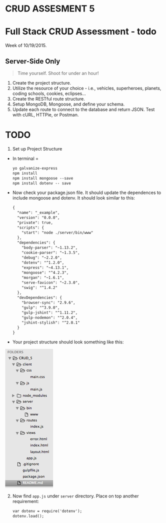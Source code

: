 # CRUD ASSESMENT 5

# Full Stack CRUD Assessment - todo

Week of 10/19/2015.

## Server-Side Only

> Time yourself. Shoot for under an hour!

1. Create the project structure.
1. Utilize the resource of your choice - i.e., vehicles, superheroes, planets, coding schools, cookies, eclipses...
1. Create the RESTful route structure.
1. Setup MongoDB, Mongoose, and define your schema.
1. Update each route to connect to the database and return JSON. Test with cURL, HTTPie, or Postman.

# TODO

1. Set up Project Structure
  - In terminal =
    ```
    yo galvanize-express
    npm install
    npm install mongoose --save
    npm install dotenv -- save
    ```
  - Now check your package.json file. It should update the dependences to include mongoose and dotenv. It should look similar to this:
    ```
    {
      "name": "_example",
      "version": "0.0.0",
      "private": true,
      "scripts": {
        "start": "node ./server/bin/www"
      },
      "dependencies": {
        "body-parser": "~1.13.2",
        "cookie-parser": "~1.3.5",
        "debug": "~2.2.0",
        "dotenv": "^1.2.0",
        "express": "~4.13.1",
        "mongoose": "^4.2.3",
        "morgan": "~1.6.1",
        "serve-favicon": "~2.3.0",
        "swig": "^1.4.2"
      },
      "devDependencies": {
        "browser-sync": "2.9.6",
        "gulp": "^3.9.0",
        "gulp-jshint": "^1.11.2",
        "gulp-nodemon": "^2.0.4",
        "jshint-stylish": "^2.0.1"
      }
    }
    ```
  - Your project structure should look something like this:

  ![Structure](./client/images/structure.png)

2. Now find ``app.js`` under ``server`` directory. Place on top another requirement:
    ```
    var dotenv = require('dotenv');
    dotenv.load();
    ```
